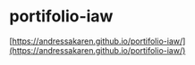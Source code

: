 # portifolio-iaw

[https://andressakaren.github.io/portifolio-iaw/](https://andressakaren.github.io/portifolio-iaw/)
